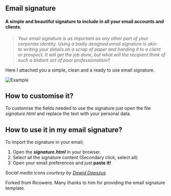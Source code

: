 ## Email signature

#### A simple and beautiful signature to include in all your email accounts and clients.

> *Your email signature is as important as any other part of your corporate identity. Using a badly designed email signature is akin to writing your details on a scrap of paper and handing it to a client or prospect. It will get the job done, but what will the recipient think of such a blatant act of poor professionalism?*


Here I attached you a simple, clean and a ready to use email signature.

![][image-1]

## How to customise it?

To customise the fields needed to use the signature just open the file *signature.html* and replace the text with your personal data. 

## How to use it in my email signature?

To import the signature in your email;

1. Open the ***signature.html*** in your browser.
2. Select all the signature content (Secondary click, select all)
3. Open your email preferences and just **paste it!**


*Social media icons courtesy by [Dawid Dapszus][1]*


[1]:	https://dribbble.com/shots/1209419-20-Social-Media-Icons-Freebie

[image-1]:	https://github.com/josephkokchin/email_signature/blob/master/Assets/example_signature.png "Example"


Forked from Ricowere. Many thanks to him for providing the email signature template.
